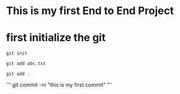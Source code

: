 # This is my first End to End Project


# first initialize the git

```
git init
```

```
git add abc.txt

git add .
```
'''
git commit -m "this is my first commit"
'''